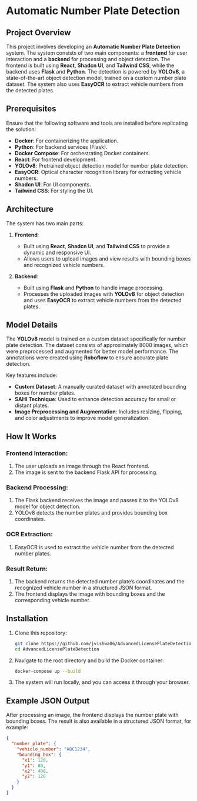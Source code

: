 # Automatic Number Plate Detection

## Project Overview

This project involves developing an **Automatic Number Plate Detection** system. The system consists of two main components: a **frontend** for user interaction and a **backend** for processing and object detection. The frontend is built using **React**, **Shadcn UI**, and **Tailwind CSS**, while the backend uses **Flask** and **Python**. The detection is powered by **YOLOv8**, a state-of-the-art object detection model, trained on a custom number plate dataset. The system also uses **EasyOCR** to extract vehicle numbers from the detected plates.

## Prerequisites

Ensure that the following software and tools are installed before replicating the solution:

- **Docker**: For containerizing the application.
- **Python**: For backend services (Flask).
- **Docker Compose**: For orchestrating Docker containers.
- **React**: For frontend development.
- **YOLOv8**: Pretrained object detection model for number plate detection.
- **EasyOCR**: Optical character recognition library for extracting vehicle numbers.
- **Shadcn UI**: For UI components.
- **Tailwind CSS**: For styling the UI.

## Architecture

The system has two main parts:

1. **Frontend**:
    - Built using **React**, **Shadcn UI**, and **Tailwind CSS** to provide a dynamic and responsive UI.
    - Allows users to upload images and view results with bounding boxes and recognized vehicle numbers.

2. **Backend**:
    - Built using **Flask** and **Python** to handle image processing.
    - Processes the uploaded images with **YOLOv8** for object detection and uses **EasyOCR** to extract vehicle numbers from the detected plates.

## Model Details

The **YOLOv8** model is trained on a custom dataset specifically for number plate detection. The dataset consists of approximately 8000 images, which were preprocessed and augmented for better model performance. The annotations were created using **Roboflow** to ensure accurate plate detection.

Key features include:
- **Custom Dataset**: A manually curated dataset with annotated bounding boxes for number plates.
- **SAHI Technique**: Used to enhance detection accuracy for small or distant plates.
- **Image Preprocessing and Augmentation**: Includes resizing, flipping, and color adjustments to improve model generalization.

## How It Works

### Frontend Interaction:
1. The user uploads an image through the React frontend.
2. The image is sent to the backend Flask API for processing.

### Backend Processing:
1. The Flask backend receives the image and passes it to the YOLOv8 model for object detection.
2. YOLOv8 detects the number plates and provides bounding box coordinates.

### OCR Extraction:
1. EasyOCR is used to extract the vehicle number from the detected number plates.

### Result Return:
1. The backend returns the detected number plate’s coordinates and the recognized vehicle number in a structured JSON format.
2. The frontend displays the image with bounding boxes and the corresponding vehicle number.

## Installation

1. Clone this repository:
    ```bash
    git clone https://github.com/jvishwa06/AdvancedLicensePlateDetection.git
    cd AdvancedLicensePlateDetection
    ```

2. Navigate to the root directory and build the Docker container:
    ```bash
    docker-compose up --build
    ```

3. The system will run locally, and you can access it through your browser.

## Example JSON Output

After processing an image, the frontend displays the number plate with bounding boxes. The result is also available in a structured JSON format, for example:

```json
{
  "number_plate": {
    "vehicle_number": "ABC1234",
    "bounding_box": {
      "x1": 120,
      "y1": 80,
      "x2": 400,
      "y2": 120
    }
  }
}
